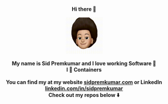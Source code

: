 <p align="center">
    <b>Hi there 👋</b>
</p>

<p align="center">
  <img src="src/memoji.gif" height=100 width=100 />
</p>

<p align="center">
    <b>My name is Sid Premkumar and I love working Software 🦾</b>
    <br/>
    <b> I 🫶 Containers</b>
    <br/>
    <br/>
    <b>You can find my at my website <a href="https://sidpremkumar.com">sidpremkumar.com</a> or LinkedIn <a href="https://www.linkedin.com/in/sidpremkumar/">linkedin.com/in/sidpremkumar</a></b>
    <br/>
    <b>Check out my repos below ⬇️</b>
</p>

